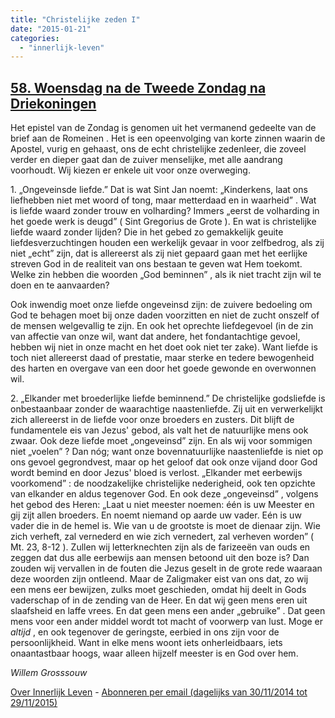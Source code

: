 ```yaml
---
title: "Christelijke zeden I"
date: "2015-01-21"
categories: 
  - "innerlijk-leven"
---
```


## [58\. Woensdag na de Tweede Zondag na Driekoningen](http://ift.tt/1yHKI7c)

Het epistel van de Zondag is genomen uit het vermanend gedeelte van de brief aan de Romeinen . Het is een opeenvolging van korte zinnen waarin de Apostel, vurig en gehaast, ons de echt christelijke zedenleer, die zoveel verder en dieper gaat dan de zuiver menselijke, met alle aandrang voorhoudt. Wij kiezen er enkele uit voor onze overweging.

1\. „Ongeveinsde liefde.” Dat is wat Sint Jan noemt: „Kinderkens, laat ons liefhebben niet met woord of tong, maar metterdaad en in waarheid” . Wat is liefde waard zonder trouw en volharding? Immers „eerst de volharding in het goede werk is deugd” ( Sint Gregorius de Grote ). En wat is christelijke liefde waard zonder lijden? Die in het gebed zo gemakkelijk geuite liefdesverzuchtingen houden een werkelijk gevaar in voor zelfbedrog, als zij niet „echt” zijn, dat is allereerst als zij niet gepaard gaan met het eerlijke streven God in de realiteit van ons bestaan te geven wat Hem toekomt. Welke zin hebben die woorden „God beminnen” , als ik niet tracht zijn wil te doen en te aanvaarden?

Ook inwendig moet onze liefde ongeveinsd zijn: de zuivere bedoeling om God te behagen moet bij onze daden voorzitten en niet de zucht onszelf of de mensen welgevallig te zijn. En ook het oprechte liefdegevoel (in de zin van affectie van onze wil, want dat andere, het fondantachtige gevoel, hebben wij niet in onze macht en het doet ook niet ter zake). Want liefde is toch niet allereerst daad of prestatie, maar sterke en tedere bewogenheid des harten en overgave van een door het goede gewonde en overwonnen wil.

2\. „Elkander met broederlijke liefde beminnend.” De christelijke godsliefde is onbestaanbaar zonder de waarachtige naastenliefde. Zij uit en verwerkelijkt zich allereerst in de liefde voor onze broeders en zusters. Dit blijft de fundamentele eis van Jezus' gebod, als valt het de natuurlijke mens ook zwaar. Ook deze liefde moet „ongeveinsd” zijn. En als wij voor sommigen niet „voelen” ? Dan nóg; want onze bovennatuurlijke naastenliefde is niet op ons gevoel gegrondvest, maar op het geloof dat ook onze vijand door God wordt bemind en door Jezus' bloed is verlost. „Elkander met eerbewijs voorkomend” : de noodzakelijke christelijke nederigheid, ook ten opzichte van elkander en aldus tegenover God. En ook deze „ongeveinsd” , volgens het gebod des Heren: „Laat u niet meester noemen: één is uw Meester en gij zijt allen broeders. En noemt niemand op aarde uw vader. Eén is uw vader die in de hemel is. Wie van u de grootste is moet de dienaar zijn. Wie zich verheft, zal vernederd en wie zich vernedert, zal verheven worden” ( Mt. 23, 8-12 ). Zullen wij letterknechten zijn als de farizeeën van ouds en zeggen dat dus alle eerbewijs aan mensen betoond uit den boze is? Dan zouden wij vervallen in de fouten die Jezus geselt in de grote rede waaraan deze woorden zijn ontleend. Maar de Zaligmaker eist van ons dat, zo wij een mens eer bewijzen, zulks moet geschieden, omdat hij deelt in Gods vaderschap of in de zending van de Heer. En dat wij geen mens eren uit slaafsheid en laffe vrees. En dat geen mens een ander „gebruike” . Dat geen mens voor een ander middel wordt tot macht of voorwerp van lust. Moge er _altijd_ , en ook tegenover de geringste, eerbied in ons zijn voor de persoonlijkheid. Want in elke mens woont iets onherleidbaars, iets onaantastbaar hoogs, waar alleen hijzelf meester is en God over hem.

_Willem Grosssouw_

[Over Innerlijk Leven](http://ift.tt/1y6X5mY) - [Abonneren per email (dagelijks van 30/11/2014 tot 29/11/2015)](http://eepurl.com/9P3DT)
